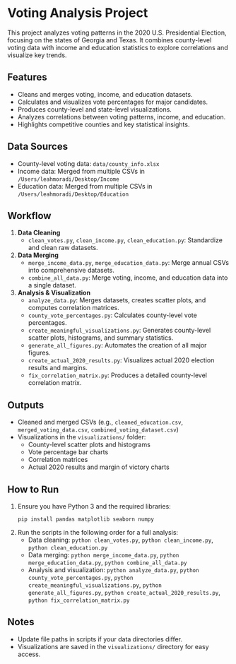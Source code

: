 # Voting Analysis Project

This project analyzes voting patterns in the 2020 U.S. Presidential Election, focusing on the states of Georgia and Texas. It combines county-level voting data with income and education statistics to explore correlations and visualize key trends.

## Features

- Cleans and merges voting, income, and education datasets.
- Calculates and visualizes vote percentages for major candidates.
- Produces county-level and state-level visualizations.
- Analyzes correlations between voting patterns, income, and education.
- Highlights competitive counties and key statistical insights.

## Data Sources

- County-level voting data: `data/county_info.xlsx`
- Income data: Merged from multiple CSVs in `/Users/leahmoradi/Desktop/Income`
- Education data: Merged from multiple CSVs in `/Users/leahmoradi/Desktop/Education`

## Workflow

1. **Data Cleaning**
   - `clean_votes.py`, `clean_income.py`, `clean_education.py`: Standardize and clean raw datasets.
2. **Data Merging**
   - `merge_income_data.py`, `merge_education_data.py`: Merge annual CSVs into comprehensive datasets.
   - `combine_all_data.py`: Merge voting, income, and education data into a single dataset.
3. **Analysis & Visualization**
   - `analyze_data.py`: Merges datasets, creates scatter plots, and computes correlation matrices.
   - `county_vote_percentages.py`: Calculates county-level vote percentages.
   - `create_meaningful_visualizations.py`: Generates county-level scatter plots, histograms, and summary statistics.
   - `generate_all_figures.py`: Automates the creation of all major figures.
   - `create_actual_2020_results.py`: Visualizes actual 2020 election results and margins.
   - `fix_correlation_matrix.py`: Produces a detailed county-level correlation matrix.

## Outputs

- Cleaned and merged CSVs (e.g., `cleaned_education.csv`, `merged_voting_data.csv`, `combined_voting_dataset.csv`)
- Visualizations in the `visualizations/` folder:
  - County-level scatter plots and histograms
  - Vote percentage bar charts
  - Correlation matrices
  - Actual 2020 results and margin of victory charts

## How to Run

1. Ensure you have Python 3 and the required libraries:
   ```
   pip install pandas matplotlib seaborn numpy
   ```
2. Run the scripts in the following order for a full analysis:
   - Data cleaning: `python clean_votes.py`, `python clean_income.py`, `python clean_education.py`
   - Data merging: `python merge_income_data.py`, `python merge_education_data.py`, `python combine_all_data.py`
   - Analysis and visualization: `python analyze_data.py`, `python county_vote_percentages.py`, `python create_meaningful_visualizations.py`, `python generate_all_figures.py`, `python create_actual_2020_results.py`, `python fix_correlation_matrix.py`

## Notes

- Update file paths in scripts if your data directories differ.
- Visualizations are saved in the `visualizations/` directory for easy access. 